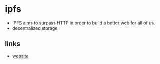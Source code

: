 # ipfs

- IPFS aims to surpass HTTP in order to build a better web for all of us.
- decentralized storage

## links

- [website](https://ipfs.io/)
